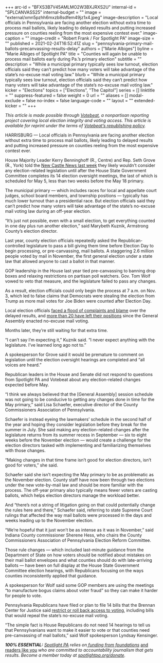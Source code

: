 +++
arc-id = "BFXS3B7V45AMLMO2W3BXJRXS2U"
internal-id = "SPLCANVASS25"
internal-budget = ""
image = "external/xmn5pzhh6mxzb8sdfem49jz1x4.jpeg"
image-description = "Local officials in Pennsylvania are facing another election without extra time to process mail ballots, likely leading to delayed results and putting increased pressure on counties reeling from the most expensive contest ever."
image-caption = ""
image-credit = "Robert Frank / For Spotlight PA"
image-size = ""
published = 2021-02-24T16:52:41Z
slug = "pennsylvania-primary-mail-ballots-precanvassing-results-delay"
authors = ["Marie Albiges"]
byline = "Marie Albiges of Spotlight PA"
title = "Counties will again be unable to process mail ballots early during Pa.’s primary election"
subtitle = ""
description = "While a municipal primary typically sees low turnout, election officials said they can’t predict how many voters will take advantage of the state’s no-excuse mail voting law."
blurb = "While a municipal primary typically sees low turnout, election officials said they can’t predict how many voters will take advantage of the state’s no-excuse mail voting law."
kicker = "Elections"
topics = ["Elections", "The Capitol"]
series = []
linktitle = ""
suppress-featured = false
weight = 0
url = ""
aliases = []
modal-exclude = false
no-index = false
language-code = ""
layout = ""
extended-kicker = ""
+++

<i>This article is made possible through </i><a href="http://votebeat.org/"><i>Votebeat</i></a><i>, a nonpartisan reporting project covering local election integrity and voting access. This article is available for reprint under the terms of </i><a href="https://www.votebeat.org/pages/republishing"><i>Votebeat’s republishing policy</i></a><i>.</i>

HARRISBURG — Local officials in Pennsylvania are facing another election without extra time to process mail ballots, likely leading to delayed results and putting increased pressure on counties reeling from the most expensive contest ever.

House Majority Leader Kerry Benninghoff (R., Centre) and Rep. Seth Grove (R., York) told the <a href="https://www.ncnewsonline.com/news/local_news/pa-republicans-pushing-bills-to-roll-back-election-changes/article_1cabe605-2da7-5ab5-9dbc-a015dfd87dfc.html">New Castle News last week</a> they likely wouldn’t consider any election-related legislation until after the House State Government Committee completes its 14 election oversight meetings, the last of which is scheduled for May 5, less than two weeks before the May 18 primary.

The municipal primary — which includes races for local and appellate court judges, school board members, and township positions — typically has much lower turnout than a presidential race. But election officials said they can’t predict how many voters will take advantage of the state’s no-excuse mail voting law during an off-year election.

“It’s just not possible, even with a small election, to get everything counted in one day plus run another election,” said Marybeth Kuznik, Armstrong County’s election director.

<script src="https://www.spotlightpa.org/embed.js" async></script><div data-spl-embed-version="1" data-spl-src="https://www.spotlightpa.org/embeds/newsletter/"></div>

Last year, county election officials repeatedly asked the Republican-controlled legislature to pass a bill giving them time before Election Day to begin processing, or pre-canvassing, mail ballots. A staggering 2.6 million people voted by mail in November, the first general election under a state law that allowed anyone to cast a ballot in that manner.

GOP leadership in the House last year tied pre-canvassing to banning drop boxes and relaxing restrictions on partisan poll watchers. Gov. Tom Wolf vowed to veto that measure, and the legislature failed to pass any changes.

As a result, election officials could only begin the process at 7 a.m. on Nov. 3, which led to false claims that Democrats were stealing the election from Trump as more mail votes for Joe Biden were counted after Election Day.

Local election officials <a href="https://www.spotlightpa.org/news/2020/12/pennsylvania-election-2020-officials-retiring-nightmare/">faced a flood of complaints and blame</a> over the delayed results, and <a href="https://www.spotlightpa.org/news/2020/12/pennsylvania-election-2020-officials-retiring-nightmare/">more than 20 have left their positions</a> since the General Assembly enacted no-excuse mail voting.

Months later, they’re still waiting for that extra time.

“I can’t say I’m expecting it,” Kuznik said. “I never expect anything with the legislature. I’ve learned long ago not to.”

A spokesperson for Grove said it would be premature to comment on legislation until the election oversight hearings are completed and “all voices are heard.”

Republican leaders in the House and Senate did not respond to questions from Spotlight PA and Votebeat about any election-related changes expected before May.

“I think we always believed that the [General Assembly] session schedule was not going to be conducive to getting any changes done in time for the May primary,” said Lisa Schaefer, executive director of the County Commissioners Association of Pennsylvania.

Schaefer is instead eyeing the lawmakers’ schedule in the second half of the year and hoping they consider legislation before they break for the summer in July. She said making any election-related changes after the legislature returns from its summer recess in September — six to eight weeks before the November election — would create a challenge for the election directors tasked with implementing and familiarizing themselves with those changes.

“Making changes in that time frame isn’t good for election directors, isn’t good for voters,” she said.

Schaefer said she isn’t expecting the May primary to be as problematic as the November election. County staff have now been through two elections under the new vote-by-mail law and should be more familiar with the process. The off-year primary also typically means fewer voters are casting ballots, which helps election directors manage the workload better.

And “there’s not a string of litigation going on that could potentially change the rules here and there,” Schaefer said, referring to state Supreme Court rulings that affected the way mail ballots were processed in the days and weeks leading up to the November election.

“We’re hopeful that it just won’t be as intense as it was in November,” said Indiana County commissioner Sherene Hess, who chairs the County Commissioners Association of Pennsylvania Election Reform Committee.

<script src="https://www.spotlightpa.org/embed.js" async></script><div data-spl-embed-version="1" data-spl-src="https://www.spotlightpa.org/embeds/donate/?teaser_text=If%20you%20learned%20something%20from%20this%20report%2C%20pay%20it%20forward%20and%20become%20a%20member%20of%20Spotlight%20PA%20so%20someone%20else%20can%20in%20the%20future.&cta_text=CLICK%20TO%20CONTRIBUTE&eyebrow_text=WHILE%20YOU'RE%20HERE..."></div>

Those rule changes — which included last-minute guidance from the Department of State on how voters should be notified about mistakes on their mail ballot envelopes and what counties should do with late-arriving ballots — have been on full display at the House State Government Committee election hearings, with Republicans focusing on the ways counties inconsistently applied that guidance.

A spokesperson for Wolf said some GOP members are using the meetings “to manufacture bogus claims about voter fraud” so they can make it harder for people to vote.

Pennsylvania Republicans have filed or plan to file 14 bills that the Brennan Center for Justice said <a href="https://www.brennancenter.org/our-work/research-reports/voting-laws-roundup-february-2021">restrict or roll back access to voting</a>, including bills that would repeal the state’s no-excuse mail voting.

“The simple fact is House Republicans do not need 14 hearings to tell us that Pennsylvanians want to make it easier to vote or that counties need pre-canvassing of mail ballots,” said Wolf spokesperson Lyndsay Kensinger.

<i><b>100% ESSENTIAL:</b></i><i> </i><a href="https://www.spotlightpa.org/"><i>Spotlight PA</i></a><i> relies on</i><a href="https://www.spotlightpa.org/support"><i> funding from foundations</i></a><i> </i><a href="https://www.spotlightpa.org/support">and readers like you</a><i> who are committed to accountability journalism that gets results. Become a member today at </i><a href="http://checkout.fundjournalism.org/memberform?org_id=spotlightpa&campaign=701f4000000TVuIAAW"><i>spotlightpa.org/donate</i></a><i>.</i>
